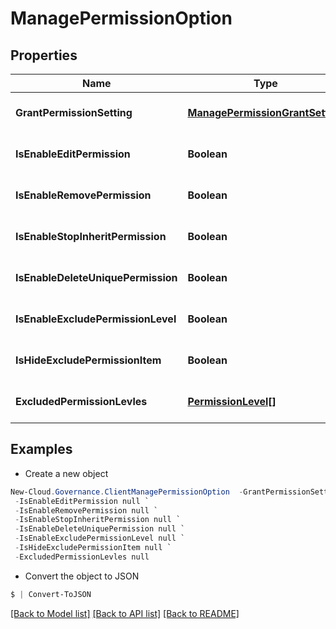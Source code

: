 # ManagePermissionOption
## Properties

Name | Type | Description | Notes
------------ | ------------- | ------------- | -------------
**GrantPermissionSetting** | [**ManagePermissionGrantSetting**](ManagePermissionGrantSetting.md) |  | [optional] [default to null]
**IsEnableEditPermission** | **Boolean** |  | [optional] [default to null]
**IsEnableRemovePermission** | **Boolean** |  | [optional] [default to null]
**IsEnableStopInheritPermission** | **Boolean** |  | [optional] [default to null]
**IsEnableDeleteUniquePermission** | **Boolean** |  | [optional] [default to null]
**IsEnableExcludePermissionLevel** | **Boolean** |  | [optional] [default to null]
**IsHideExcludePermissionItem** | **Boolean** |  | [optional] [default to null]
**ExcludedPermissionLevles** | [**PermissionLevel[]**](PermissionLevel.md) |  | [optional] [default to null]

## Examples

- Create a new object
```powershell
New-Cloud.Governance.ClientManagePermissionOption  -GrantPermissionSetting null `
 -IsEnableEditPermission null `
 -IsEnableRemovePermission null `
 -IsEnableStopInheritPermission null `
 -IsEnableDeleteUniquePermission null `
 -IsEnableExcludePermissionLevel null `
 -IsHideExcludePermissionItem null `
 -ExcludedPermissionLevles null
```

- Convert the object to JSON
```powershell
$ | Convert-ToJSON
```


[[Back to Model list]](../README.md#documentation-for-models) [[Back to API list]](../README.md#documentation-for-api-endpoints) [[Back to README]](../README.md)

